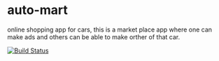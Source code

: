 # auto-mart
online shopping app for cars, this is a market place app where one can make ads and others can be able to make orther of that car.

 
[![Build Status](https://travis-ci.org/harerakalex/auto-mart.svg?branch=develop)](https://travis-ci.org/harerakalex/auto-mart)
